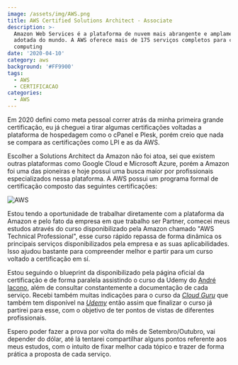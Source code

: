 ```yaml
---
image: /assets/img/AWS.png
title: AWS Certified Solutions Architect - Associate
description: >-
  Amazon Web Services é a plataforma de nuvem mais abrangente e amplamente
  adotada do mundo. A AWS oferece mais de 175 serviços completos para cloud
  computing
date: '2020-04-10'
category: aws
background: '#FF9900'
tags:
  - AWS
  - CERTIFICACAO
categories:
  - AWS
---
```

Em 2020 defini como meta pessoal correr atrás da minha primeira grande certificação, eu já cheguei a tirar algumas certificações voltadas a plataforma de hospedagem como o cPanel e Plesk, porém creio que nada se compara as certificações como LPI e as da AWS. 

Escolher a Solutions Architect da Amazon não foi atoa, sei que existem outras plataformas como Google Cloud e Microsoft Azure, porém a Amazon foi uma das pioneiras e hoje possui uma busca maior por profissionais especializados nessa plataforma. A AWS possui um programa formal de certificação composto das seguintes certificações:

![AWS](/assets/img/aws.jpeg "AWS")

Estou tendo a oportunidade de trabalhar diretamente com a plataforma da Amazon e pelo fato da empresa em que trabalho ser Partner, comecei meus estudos através do curso disponibilizado pela Amazon chamado "AWS Technical Professional", esse curso rápido repassa de forma dinâmica os principais serviços disponibilizados pela empresa e as suas aplicabilidades. Isso ajudou bastante para compreender melhor e partir para um curso voltado a certificação em sí. 

Estou seguindo o blueprint da disponibilizado pela página oficial da certificação e de forma paralela assistindo o curso da Udemy do [André Iacono](https://www.udemy.com/course/certificacao-amazon-aws-2019-solutions-architect/), além de consultar constantemente a documentação de cada serviço. Recebi também muitas indicações para o curso da *[Cloud Guru](https://acloud.guru/)* que também tem disponível na *[Udemy](https://www.udemy.com/aws-certified-solutions-architect-associate/)* então assim que finalizar o curso já partirei para esse, com o objetivo de ter pontos de vistas de diferentes profissionais.

Espero poder fazer a prova por volta do mês de Setembro/Outubro, vai depender do dólar, até lá tentarei compartilhar alguns pontos referente aos meus estudos, com o intuito de fixar melhor cada tópico e trazer de forma prática a proposta de cada serviço.
